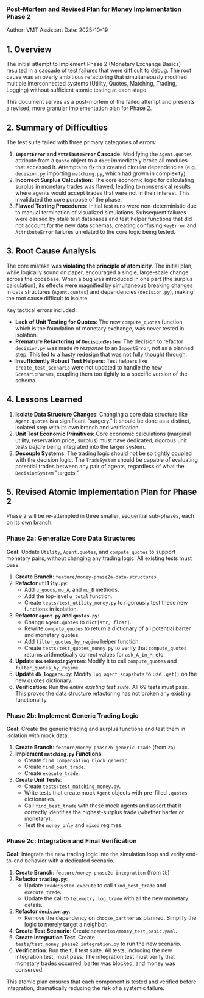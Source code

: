 ### Post-Mortem and Revised Plan for Money Implementation Phase 2

Author: VMT Assistant
Date: 2025-10-19

## 1. Overview

The initial attempt to implement Phase 2 (Monetary Exchange Basics) resulted in a cascade of test failures that were difficult to debug. The root cause was an overly ambitious refactoring that simultaneously modified multiple interconnected systems (Utility, Quotes, Matching, Trading, Logging) without sufficient atomic testing at each stage.

This document serves as a post-mortem of the failed attempt and presents a revised, more granular implementation plan for Phase 2.

## 2. Summary of Difficulties

The test suite failed with three primary categories of errors:

1.  **`ImportError` and `AttributeError` Cascade**: Modifying the `Agent.quotes` attribute from a `Quote` object to a `dict` immediately broke all modules that accessed it. Attempts to fix this created circular dependencies (e.g., `decision.py` importing `matching.py`, which had grown in complexity).
2.  **Incorrect Surplus Calculation**: The core economic logic for calculating surplus in monetary trades was flawed, leading to nonsensical results where agents would accept trades that were not in their interest. This invalidated the core purpose of the phase.
3.  **Flawed Testing Procedures**: Initial test runs were non-deterministic due to manual termination of visualized simulations. Subsequent failures were caused by stale test databases and test helper functions that did not account for the new data schemas, creating confusing `KeyError` and `AttributeError` failures unrelated to the core logic being tested.

## 3. Root Cause Analysis

The core mistake was **violating the principle of atomicity**. The initial plan, while logically sound on paper, encouraged a single, large-scale change across the codebase. When a bug was introduced in one part (the surplus calculation), its effects were magnified by simultaneous breaking changes in data structures (`Agent.quotes`) and dependencies (`decision.py`), making the root cause difficult to isolate.

Key tactical errors included:
-   **Lack of Unit Testing for Quotes**: The new `compute_quotes` function, which is the foundation of monetary exchange, was never tested in isolation.
-   **Premature Refactoring of `DecisionSystem`**: The decision to refactor `decision.py` was made *in response* to an `ImportError`, not as a planned step. This led to a hasty redesign that was not fully thought through.
-   **Insufficiently Robust Test Helpers**: Test helpers like `create_test_scenario` were not updated to handle the new `ScenarioParams`, coupling them too tightly to a specific version of the schema.

## 4. Lessons Learned

1.  **Isolate Data Structure Changes**: Changing a core data structure like `Agent.quotes` is a significant "surgery." It should be done as a distinct, isolated step with its own branch and verification.
2.  **Unit Test Economic Primitives**: Core economic calculations (marginal utility, reservation price, surplus) must have dedicated, rigorous unit tests *before* being integrated into the larger system.
3.  **Decouple Systems**: The trading logic should not be so tightly coupled with the decision logic. The `TradeSystem` should be capable of evaluating potential trades between any pair of agents, regardless of what the `DecisionSystem` "targets."

## 5. Revised Atomic Implementation Plan for Phase 2

Phase 2 will be re-attempted in three smaller, sequential sub-phases, each on its own branch.

### Phase 2a: Generalize Core Data Structures

**Goal**: Update `Utility`, `Agent.quotes`, and `compute_quotes` to support monetary pairs, without changing any trading logic. All existing tests must pass.

1.  **Create Branch**: `feature/money-phase2a-data-structures`
2.  **Refactor `utility.py`**:
    -   Add `u_goods`, `mu_A`, and `mu_B` methods.
    -   Add the top-level `u_total` function.
    -   Create `tests/test_utility_money.py` to rigorously test these new functions in isolation.
3.  **Refactor `agent.py` and `quotes.py`**:
    -   Change `Agent.quotes` to `dict[str, float]`.
    -   Rewrite `compute_quotes` to return a dictionary of all potential barter and monetary quotes.
    -   Add `filter_quotes_by_regime` helper function.
    -   Create `tests/test_quotes_money.py` to verify that `compute_quotes` returns arithmetically correct values for `ask_A_in_M`, etc.
4.  **Update `HousekeepingSystem`**: Modify it to call `compute_quotes` and `filter_quotes_by_regime`.
5.  **Update `db_loggers.py`**: Modify `log_agent_snapshots` to use `.get()` on the new quotes dictionary.
6.  **Verification**: Run the *entire existing test suite*. All 69 tests must pass. This proves the data structure refactoring has not broken any existing functionality.

### Phase 2b: Implement Generic Trading Logic

**Goal**: Create the generic trading and surplus functions and test them in isolation with mock data.

1.  **Create Branch**: `feature/money-phase2b-generic-trade` (from `2a`)
2.  **Implement `matching.py` Functions**:
    -   Create `find_compensating_block_generic`.
    -   Create `find_best_trade`.
    -   Create `execute_trade`.
3.  **Create Unit Tests**:
    -   Create `tests/test_matching_money.py`.
    -   Write tests that create mock `Agent` objects with pre-filled `.quotes` dictionaries.
    -   Call `find_best_trade` with these mock agents and assert that it correctly identifies the highest-surplus trade (whether barter or monetary).
    -   Test the `money_only` and `mixed` regimes.

### Phase 2c: Integration and Final Verification

**Goal**: Integrate the new trading logic into the simulation loop and verify end-to-end behavior with a dedicated scenario.

1.  **Create Branch**: `feature/money-phase2c-integration` (from `2b`)
2.  **Refactor `trading.py`**:
    -   Update `TradeSystem.execute` to call `find_best_trade` and `execute_trade`.
    -   Update the call to `telemetry.log_trade` with all the new monetary details.
3.  **Refactor `decision.py`**:
    -   Remove the dependency on `choose_partner` as planned. Simplify the logic to merely target a neighbor.
4.  **Create Test Scenario**: Create `scenarios/money_test_basic.yaml`.
5.  **Create Integration Test**: Create `tests/test_money_phase2_integration.py` to run the new scenario.
6.  **Verification**: Run the full test suite. All tests, including the new integration test, must pass. The integration test must verify that monetary trades occurred, barter was blocked, and money was conserved.

This atomic plan ensures that each component is tested and verified before integration, dramatically reducing the risk of a systemic failure.
